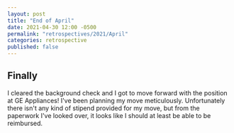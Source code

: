 ```yaml
---
layout: post
title: "End of April"
date: 2021-04-30 12:00 -0500
permalink: "retrospectives/2021/April"
categories: retrospective
published: false
---
```


## Finally 

I cleared the background check and I got to move forward with the position at GE Appliances! I've been planning my move meticulously. Unfortunately there isn't any kind of stipend provided for my move, but from the paperwork I've looked over, it looks like I should at least be able to be reimbursed.

